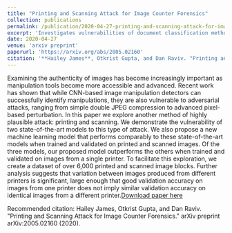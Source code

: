 ```yaml
---
title: "Printing and Scanning Attack for Image Counter Forensics"
collection: publications
permalink: /publication/2020-04-27-printing-and-scanning-attack-for-image-counter-forensics
excerpt: 'Investigates vulnerabilities of document classification methods and proposes a more robust method'
date: 2020-04-27
venue: 'arxiv preprint'
paperurl: 'https://arxiv.org/abs/2005.02160'
citation: '**Hailey James**, Otkrist Gupta, and Dan Raviv. "Printing and Scanning Attack for Image Counter Forensics." arXiv preprint arXiv:2005.02160 (2020).'
---
```

Examining the authenticity of images has become increasingly important as manipulation tools become more accessible and advanced. Recent work has shown that while CNN-based image manipulation detectors can successfully identify manipulations, they are also vulnerable to adversarial attacks, ranging from simple double JPEG compression to advanced pixel-based perturbation. In this paper we explore another method of highly plausible attack: printing and scanning. We demonstrate the vulnerability of two state-of-the-art models to this type of attack. We also propose a new machine learning model that performs comparably to these state-of-the-art models when trained and validated on printed and scanned images. Of the three models, our proposed model outperforms the others when trained and validated on images from a single printer. To facilitate this exploration, we create a dataset of over 6,000 printed and scanned image blocks. Further analysis suggests that variation between images produced from different printers is significant, large enough that good validation accuracy on images from one printer does not imply similar validation accuracy on identical images from a different printer.[Download paper here](https://arxiv.org/pdf/2005.02160)

Recommended citation: Hailey James, Otkrist Gupta, and Dan Raviv. "Printing and Scanning Attack for Image Counter Forensics." arXiv preprint arXiv:2005.02160 (2020).
